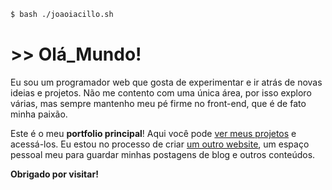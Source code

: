 ```bash
$ bash ./joaoiacillo.sh
```

# >> Olá_Mundo!

Eu sou um programador web que gosta de experimentar e ir atrás de novas ideias e projetos. Não me contento com uma única área, por isso exploro várias, mas sempre mantenho meu pé firme no front-end, que é de fato minha paixão.

Este é o meu **portfolio principal**! Aqui você pode
[ver meus projetos](/projects/) e acessá-los. Eu estou no processo de criar
[um outro website](/smallweb/), um espaço pessoal meu para guardar minhas
postagens de blog e outros conteúdos.

**Obrigado por visitar!**
